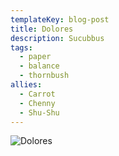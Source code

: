 ```yaml
---
templateKey: blog-post
title: Dolores
description: Sucubbus
tags:
  - paper
  - balance
  - thornbush
allies:
  - Carrot
  - Chenny
  - Shu-Shu
---
```

![Dolores](/img/Dolores.png)